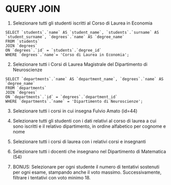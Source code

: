 # QUERY JOIN

1. Selezionare tutti gli studenti iscritti al Corso di Laurea in Economia
```
SELECT `students`.`name` AS `student_name`, `students`.`surname` AS `student_surname`, `degrees`.`name` AS `degree_name`
FROM `students`
JOIN `degrees`
ON `degrees`.`id` = `students`.`degree_id`
WHERE `degrees`.`name`= 'Corso di Laurea in Economia';
```
2. Selezionare tutti i Corsi di Laurea Magistrale del Dipartimento di
Neuroscienze
```
SELECT `departments`.`name` AS `department_name`, `degrees`.`name` AS `degree_name`
FROM `departments`
JOIN `degrees`
ON `departments`.`id` = `degrees`.`department_id`
WHERE `departments`.`name` = 'Dipartimento di Neuroscienze';
```

3. Selezionare tutti i corsi in cui insegna Fulvio Amato (id=44)

4. Selezionare tutti gli studenti con i dati relativi al corso di laurea a cui
sono iscritti e il relativo dipartimento, in ordine alfabetico per cognome e
nome

5. Selezionare tutti i corsi di laurea con i relativi corsi e insegnanti

6. Selezionare tutti i docenti che insegnano nel Dipartimento di
Matematica (54)

7. BONUS: Selezionare per ogni studente il numero di tentativi sostenuti
per ogni esame, stampando anche il voto massimo. Successivamente,
filtrare i tentativi con voto minimo 18.